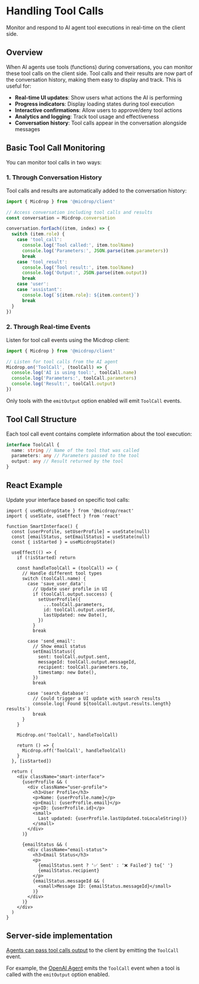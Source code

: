 # Handling Tool Calls

Monitor and respond to AI agent tool executions in real-time on the client side.

## Overview

When AI agents use tools (functions) during conversations, you can monitor these tool calls on the client side. Tool calls and their results are now part of the conversation history, making them easy to display and track. This is useful for:

- **Real-time UI updates**: Show users what actions the AI is performing
- **Progress indicators**: Display loading states during tool execution
- **Interactive confirmations**: Allow users to approve/deny tool actions
- **Analytics and logging**: Track tool usage and effectiveness
- **Conversation history**: Tool calls appear in the conversation alongside messages

## Basic Tool Call Monitoring

You can monitor tool calls in two ways:

### 1. Through Conversation History

Tool calls and results are automatically added to the conversation history:

```typescript
import { Micdrop } from '@micdrop/client'

// Access conversation including tool calls and results
const conversation = Micdrop.conversation

conversation.forEach((item, index) => {
  switch (item.role) {
    case 'tool_call':
      console.log('Tool called:', item.toolName)
      console.log('Parameters:', JSON.parse(item.parameters))
      break
    case 'tool_result':
      console.log('Tool result:', item.toolName)
      console.log('Output:', JSON.parse(item.output))
      break
    case 'user':
    case 'assistant':
      console.log(`${item.role}: ${item.content}`)
      break
  }
})
```

### 2. Through Real-time Events

Listen for tool call events using the Micdrop client:

```typescript
import { Micdrop } from '@micdrop/client'

// Listen for tool calls from the AI agent
Micdrop.on('ToolCall', (toolCall) => {
  console.log('AI is using tool:', toolCall.name)
  console.log('Parameters:', toolCall.parameters)
  console.log('Result:', toolCall.output)
})
```

Only tools with the `emitOutput` option enabled will emit `ToolCall` events.

## Tool Call Structure

Each tool call event contains complete information about the tool execution:

```typescript
interface ToolCall {
  name: string // Name of the tool that was called
  parameters: any // Parameters passed to the tool
  output: any // Result returned by the tool
}
```

## React Example

Update your interface based on specific tool calls:

```tsx
import { useMicdropState } from '@micdrop/react'
import { useState, useEffect } from 'react'

function SmartInterface() {
  const [userProfile, setUserProfile] = useState(null)
  const [emailStatus, setEmailStatus] = useState(null)
  const { isStarted } = useMicdropState()

  useEffect(() => {
    if (!isStarted) return

    const handleToolCall = (toolCall) => {
      // Handle different tool types
      switch (toolCall.name) {
        case 'save_user_data':
          // Update user profile in UI
          if (toolCall.output.success) {
            setUserProfile({
              ...toolCall.parameters,
              id: toolCall.output.userId,
              lastUpdated: new Date(),
            })
          }
          break

        case 'send_email':
          // Show email status
          setEmailStatus({
            sent: toolCall.output.sent,
            messageId: toolCall.output.messageId,
            recipient: toolCall.parameters.to,
            timestamp: new Date(),
          })
          break

        case 'search_database':
          // Could trigger a UI update with search results
          console.log(`Found ${toolCall.output.results.length} results`)
          break
      }
    }

    Micdrop.on('ToolCall', handleToolCall)

    return () => {
      Micdrop.off('ToolCall', handleToolCall)
    }
  }, [isStarted])

  return (
    <div className="smart-interface">
      {userProfile && (
        <div className="user-profile">
          <h3>User Profile</h3>
          <p>Name: {userProfile.name}</p>
          <p>Email: {userProfile.email}</p>
          <p>ID: {userProfile.id}</p>
          <small>
            Last updated: {userProfile.lastUpdated.toLocaleString()}
          </small>
        </div>
      )}

      {emailStatus && (
        <div className="email-status">
          <h3>Email Status</h3>
          <p>
            {emailStatus.sent ? '✅ Sent' : '❌ Failed'} to{' '}
            {emailStatus.recipient}
          </p>
          {emailStatus.messageId && (
            <small>Message ID: {emailStatus.messageId}</small>
          )}
        </div>
      )}
    </div>
  )
}
```

## Server-side implementation

[Agents can pass tool calls output](../ai-integration/custom-integrations/custom-agent#core-interfaces) to the client by emitting the `ToolCall` event.

For example, the [OpenAI Agent](../ai-integration/provided-integrations/openai.md#tool-call-events) emits the `ToolCall` event when a tool is called with the `emitOutput` option enabled.
